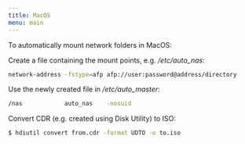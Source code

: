 ```yaml
---
title: MacOS
menu: main
---
```


To automatically mount network folders in MacOS:

Create a file containing the mount points, e.g. */etc/auto_nas*:
```bash
network-address -fstype=afp afp://user:password@address/directory
```
Use the newly created file in */etc/auto_master*:
```bash
/nas			auto_nas	-nosuid
```


Convert CDR (e.g. created using Disk Utility) to ISO:
```bash
$ hdiutil convert from.cdr -format UDTO -o to.iso
```
